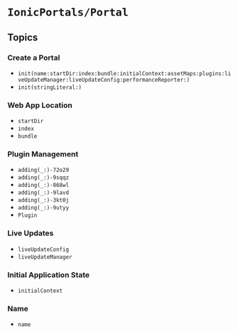 # ``IonicPortals/Portal``

## Topics

### Create a Portal

- ``init(name:startDir:index:bundle:initialContext:assetMaps:plugins:liveUpdateManager:liveUpdateConfig:performanceReporter:)``
- ``init(stringLiteral:)``

### Web App Location 

- ``startDir``
- ``index``
- ``bundle``

### Plugin Management

- ``adding(_:)-72o29``
- ``adding(_:)-9sqqz``
- ``adding(_:)-868wl``
- ``adding(_:)-9lavd``
- ``adding(_:)-3kt0j``
- ``adding(_:)-9utyy``
- ``Plugin``

### Live Updates

- ``liveUpdateConfig``
- ``liveUpdateManager``

### Initial Application State

- ``initialContext``

### Name

- ``name``
